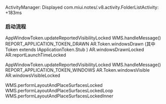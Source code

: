 ActivityManager: Displayed com.miui.notes/.v8.activity.FolderListActivity: +183ms



### 启动流程

AppWindowToken.updateReportedVisibilityLocked
    WMS.handleMessage()  REPORT_APPLICATION_TOKEN_DRAWN
        AR.Token.windowsDrawn (其中Token extends IApplicationToken.Stub )
            AR.windowsDrawnLocked
                AR.reportLaunchTimeLocked
    
AppWindowToken.updateReportedVisibilityLocked
    WMS.handleMessage()  REPORT_APPLICATION_TOKEN_WINDOWS
        AR.Token.windowsVisible            
            AR.windowsVisibleLocked
            
            
WMS.performLayoutAndPlaceSurfacesLocked
    WMS.performLayoutAndPlaceSurfacesLockedLoop
        WMS.performLayoutAndPlaceSurfacesLockedInner
